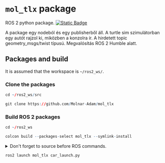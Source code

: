 # `mol_tlx` package
ROS 2 python package.  [![Static Badge](https://img.shields.io/badge/ROS_2-Humble-34aec5)](https://docs.ros.org/en/humble/)

A package egy nodeból és egy publisherből áll.
A turtle sim szimulátorban egy autót rajzol ki, miközben a konzolra ír.
A hirdetett topic geometry_msgs/twist típusú. Megvalósítás ROS 2 Humble alatt.
## Packages and build

It is assumed that the workspace is `~/ros2_ws/`.

### Clone the packages
``` r
cd ~/ros2_ws/src
```
``` r
git clone https://github.com/Molnar-Adam/mol_tlx
```

### Build ROS 2 packages
``` r
cd ~/ros2_ws
```
``` r
colcon build --packages-select mol_tlx --symlink-install
```

<details>
<summary> Don't forget to source before ROS commands.</summary>

``` bash
source ~/ros2_ws/install/setup.bash
```
</details>

``` r
ros2 launch mol_tlx car_launch.py
```